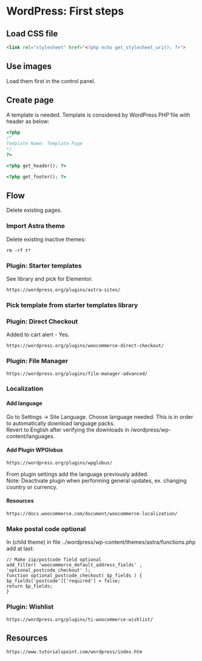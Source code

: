 # WordPress: First steps
## Load CSS file
```html
<link rel="stylesheet" href="<?php echo get_stylesheet_uri(); ?>">
```
## Use images
Load them first in the control panel.
## Create page 
A template is needed. Template is considered by WordPress PHP file with header as below:
```php
<?php
/*
Template Name: Template Page
*/
?>

<?php get_header(); ?>

<?php get_footer(); ?>
```
## Flow
Delete existing pages.
### Import Astra theme
Delete existing inactive themes:
```
rm -rf t*
```
### Plugin: Starter templates<br/>
See library and pick for Elementor.
```
https://wordpress.org/plugins/astra-sites/
```
### Pick template from starter templates library
### Plugin: Direct Checkout
Added to cart alert - Yes.
```
https://wordpress.org/plugins/woocommerce-direct-checkout/
```
### Plugin: File Manager
```
https://wordpress.org/plugins/file-manager-advanced/
```
### Localization
#### Add language 
Go to Settings -> Site Language. Choose language needed. This is in order to automatically download language packs.<br/>
Revert to English after verifying the downloads in /wordpress/wp-content/languages.

#### Add Plugin WPGlobus
```
https://wordpress.org/plugins/wpglobus/
```
From plugin settings add the language previously added.<br/>
Note: Deactivate plugin when performing general updates, ex. changing country or currency.

#### Resources
```
https://docs.woocommerce.com/document/woocommerce-localization/
```

### Make postal code optional
In (child theme) in file ../wordpress/wp-content/themes/astra/functions.php add at last:
```
// Make zip/postcode field optional
add_filter( 'woocommerce_default_address_fields' , 'optional_postcode_checkout' );
function optional_postcode_checkout( $p_fields ) {
$p_fields['postcode']['required'] = false;
return $p_fields;
}
```
### Plugin: Wishlist
```
https://wordpress.org/plugins/ti-woocommerce-wishlist/
```

## Resources
```
https://www.tutorialspoint.com/wordpress/index.htm
```

